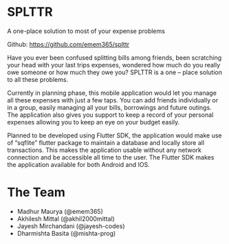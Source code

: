 # SPLTTR

A one-place solution to most of your expense problems

Github: https://github.com/emem365/splttr

Have you ever been confused splitting bills among friends, been scratching your head with your last trips expenses, wondered how much do you really owe someone or how much they owe you? SPLTTR is a one – place solution to all these problems.

Currently in planning phase, this mobile application would let you manage all these expenses with just a few taps. You can add friends individually or in a group, easily managing all your bills, borrowings and future outings. The application also gives you support to keep a record of your personal expenses allowing you to keep an eye on your budget easily.

Planned to be developed using Flutter SDK, the application would make use of “sqflite” flutter package to maintain a database and locally store all transactions. This makes the application usable without any network connection and be accessible all time to the user. The Flutter SDK makes the application available for both Android and IOS.

# The Team
-	Madhur Maurya (@emem365)
-	Akhilesh Mittal (@akhil2000mittal)
-	Jayesh Mirchandani (@jayesh-codes)
-	Dharmishta Basita (@mishta-prog)

